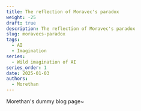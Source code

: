 ```yaml
---
title: The reflection of Moravec's paradox
weight: -25
draft: true
description: The reflection of Moravec's paradox
slug: moravecs-paradox
tags:
  - AI
  - Imagination
series:
  - Wild imagination of AI
series_order: 1
date: 2025-01-03
authors:
  - Morethan
---
```


Morethan's dummy blog page~

